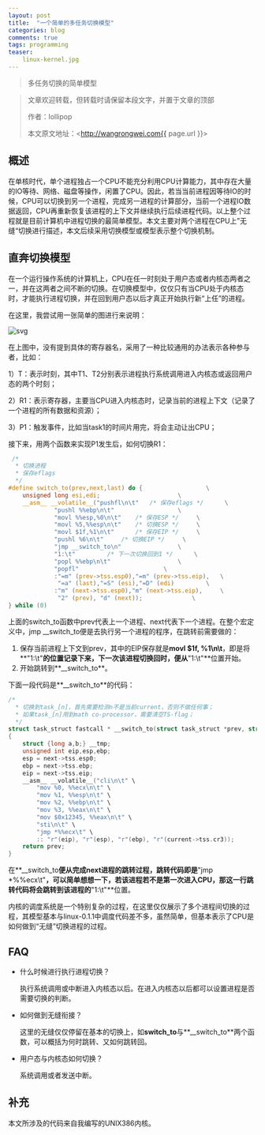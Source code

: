 ```yaml
---
layout: post
title:  "一个简单的多任务切换模型"
categories: blog
comments: true
tags: programming
teaser:
    linux-kernel.jpg
---
```


> 多任务切换的简单模型

> 文章欢迎转载，但转载时请保留本段文字，并置于文章的顶部
>
> 作者：lollipop
>
> 本文原文地址：<http://wangrongwei.com{{ page.url }}>

## 概述

在单核时代，单个进程独占一个CPU不能充分利用CPU计算能力，其中存在大量的IO等待、网络、磁盘等操作，闲置了CPU。因此，若当当前进程因等待IO的时候，CPU可以切换到另一个进程，完成另一进程的计算部分，当前一个进程IO数据返回，CPU再重新恢复该进程的上下文并继续执行后续进程代码。以上整个过程就是目前计算机中进程切换的最简单模型。本文主要对两个进程在CPU上”无缝“切换进行描述，本文后续采用切换模型或模型表示整个切换机制。

## 直奔切换模型

在一个运行操作系统的计算机上，CPU在任一时刻处于用户态或者内核态两者之一，并在这两者之间不断的切换。在切换模型中，仅仅只有当CPU处于内核态时，才能执行进程切换，并在回到用户态以后才真正开始执行新“上任”的进程。

在这里，我尝试用一张简单的图进行来说明：

![svg](http://wangrongwei.com/images/switch-task.svg)

在上图中，没有提到具体的寄存器名，采用了一种比较通用的办法表示各种参与者，比如：

1）T：表示时刻，其中T1、T2分别表示进程执行系统调用进入内核态或返回用户态的两个时刻；

2）R1：表示寄存器，主要当CPU进入内核态时，记录当前的进程上下文（记录了一个进程的所有数据和资源）；

3）P1：触发事件，比如当task1的时间片用完，将会主动让出CPU；

接下来，用两个函数来实现P1发生后，如何切换R1：

```c
 /*
  * 切换进程
  * 保存eflags
  */
#define switch_to(prev,next,last) do {					\
	unsigned long esi,edi;						\
	__asm__ __volatile__("pushfl\n\t"	/* 保存eflags */		\
		     "pushl %%ebp\n\t"					\
		     "movl %%esp,%0\n\t"	/* 保存ESP */		\
		     "movl %5,%%esp\n\t"	/* 切换ESP */		\
		     "movl $1f,%1\n\t"		/* 保存EIP */		\
		     "pushl %6\n\t"		/* 切换EIP */		\
		     "jmp __switch_to\n"				\
		     "1:\t"			/* 下一次切换回到1 */		\
		     "popl %%ebp\n\t"					\
		     "popfl"						\
		     :"=m" (prev->tss.esp0),"=m" (prev->tss.eip),	\
		      "=a" (last),"=S" (esi),"=D" (edi)			\
		     :"m" (next->tss.esp0),"m" (next->tss.eip),		\
		      "2" (prev), "d" (next));				\
} while (0)
```

上面的switch_to函数中prev代表上一个进程、next代表下一个进程。在整个宏定义中，jmp __switch_to便是去执行另一个进程的程序，在跳转前需要做的：

1. 保存当前进程上下文到prev，其中的EIP保存就是**movl $1f, %1\n\t**，即是将**"1:\t"**的位置记录下来，下一次该进程切换回时，便从**"1:\t"**位置开始。
2. 开始跳转到**__switch_to**。

下面一段代码是**__switch_to**的代码：

```c
/*
  * 切换到task_[n]，首先需要检测n不是当前current，否则不做任何事；
  * 如果task_[n]用到math co-processor，需要清空TS-flag；
  */
struct task_struct fastcall * __switch_to(struct task_struct *prev, struct task_struct *next) 
{
	struct {long a,b;} __tmp;
	unsigned int eip,esp,ebp;
	esp = next->tss.esp0;
	ebp = next->tss.ebp;
	eip = next->tss.eip;
	__asm__ __volatile__("cli\n\t" \
		"mov %0, %%ecx\n\t" \
		"mov %1, %%esp\n\t" \
		"mov %2, %%ebp\n\t" \
		"mov %3, %%eax\n\t" \
		"mov $0x12345, %%eax\n\t" \
		"sti\n\t" \
		"jmp *%%ecx\t" \
		:: "r"(eip), "r"(esp), "r"(ebp), "r"(current->tss.cr3));
	return prev;
}
```

在**__switch_to**便从完成next进程的跳转过程，跳转代码即是**"jmp *%%ecx\t"**，可以简单想想一下，若该进程若不是第一次进入CPU，那这一行跳转代码将会跳转到该进程的**"1:\t"**位置。

内核的调度系统是一个特别复杂的过程，在这里仅仅展示了多个进程间切换的过程，其模型基本与linux-0.1.1中调度代码差不多，虽然简单，但基本表示了CPU是如何做到“无缝”切换进程的过程。



## FAQ

- 什么时候进行执行进程切换？

  执行系统调用或中断进入内核态以后。在进入内核态以后都可以设置进程是否需要切换的判断。

- 如何做到无缝衔接？

  这里的无缝仅仅停留在基本的切换上，如**switch_to**与**__switch_to**两个函数，可以概括为何时跳转、又如何跳转回。

- 用户态与内核态如何切换？

  系统调用或者发送中断。



## 补充

本文所涉及的代码来自我编写的UNIX386内核。

[1]: https://github.com/wangrongwei/UNIX386
